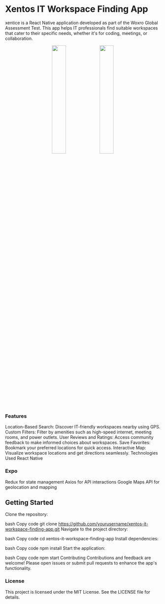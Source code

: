 # Xentos IT Workspace Finding App
xentice is a React Native application developed as part of the Woxro Global Assessment Test. This app helps IT professionals find suitable workspaces that cater to their specific needs, whether it's for coding, meetings, or collaboration.

   </div>
      <div  align="center">
    <img src="https://github.com/user-attachments/assets/88602923-2941-4855-bb26-1fb484e6fb97" width="30%" />
    <img src="https://github.com/user-attachments/assets/56d0d9a9-8368-4d78-a9a1-6038b1456034" width="30%" />
   </div>
</p>


### Features
Location-Based Search: Discover IT-friendly workspaces nearby using GPS.
Custom Filters: Filter by amenities such as high-speed internet, meeting rooms, and power outlets.
User Reviews and Ratings: Access community feedback to make informed choices about workspaces.
Save Favorites: Bookmark your preferred locations for quick access.
Interactive Map: Visualize workspace locations and get directions seamlessly.
Technologies Used
React Native
### Expo
Redux for state management
Axios for API interactions
Google Maps API for geolocation and mapping

## Getting Started
Clone the repository:

bash
Copy code
git clone https://github.com/yourusername/xentos-it-workspace-finding-app.git
Navigate to the project directory:

bash
Copy code
cd xentos-it-workspace-finding-app
Install dependencies:

bash
Copy code
npm install
Start the application:

bash
Copy code
npm start
Contributing
Contributions and feedback are welcome! Please open issues or submit pull requests to enhance the app's functionality.

### License
This project is licensed under the MIT License. See the LICENSE file for details.
